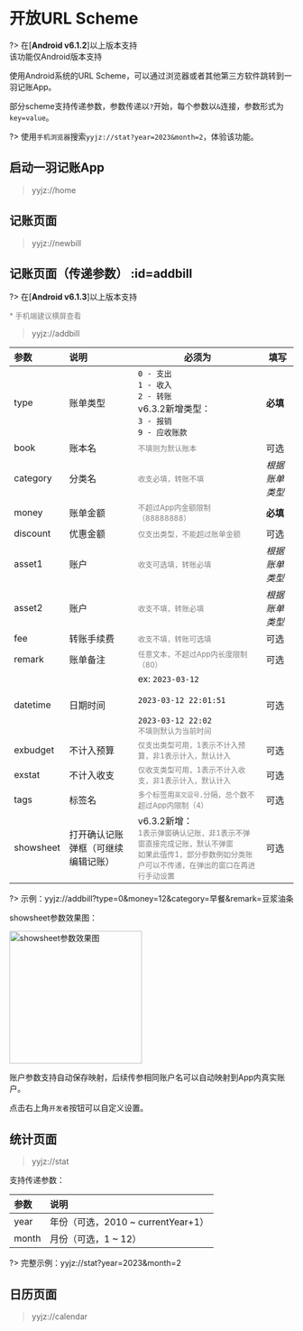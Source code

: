 # 开放URL Scheme

?> 在[**Android v6.1.2**]以上版本支持<br>该功能仅Android版本支持

使用Android系统的URL Scheme，可以通过浏览器或者其他第三方软件跳转到一羽记账App。

部分scheme支持传递参数，参数传递以`?`开始，每个参数以`&`连接，参数形式为`key=value`。

?> 使用`手机浏览器`搜索`yyjz://stat?year=2023&month=2`，体验该功能。

## 启动一羽记账App

> yyjz://home

## 记账页面

> yyjz://newbill

## 记账页面（传递参数） :id=addbill

?> 在[**Android v6.1.3**]以上版本支持<br>

<font color=gray size=2>* 手机端建议横屏查看</font>

> yyjz://addbill

| 参数        | 说明                | 必须为                                                                                                                    | 填写       |
|:--------- |:----------------- | ---------------------------------------------------------------------------------------------------------------------- | -------- |
| type      | 账单类型              | `0 - 支出`<br>`1 - 收入`<br>`2 - 转账`<br>v6.3.2新增类型：<br>`3 - 报销`<br>`9 - 应收账款`                                              | **必填**   |
| book      | 账本名               | <font color=gray size=2>不填则为默认账本</font>                                                                                | 可选       |
| category  | 分类名               | <font color=gray size=2>收支必填，转账不填</font>                                                                               | *根据账单类型* |
| money     | 账单金额              | <font color=gray size=2>不超过App内金额限制（88888888）</font>                                                                   | **必填**   |
| discount  | 优惠金额              | <font color=gray size=2>仅支出类型，不能超过账单金额</font>                                                                          | 可选       |
| asset1    | 账户                | <font color=gray size=2>收支可选填，转账必填</font>                                                                              | *根据账单类型* |
| asset2    | 账户                | <font color=gray size=2>收支不填，转账必填</font>                                                                               | *根据账单类型* |
| fee       | 转账手续费             | <font color=gray size=2>收支不填，转账可选填</font>                                                                              | 可选       |
| remark    | 账单备注              | <font color=gray size=2>任意文本，不超过App内长度限制（80）</font>                                                                    | 可选       |
| datetime  | 日期时间              | ex: `2023-03-12`<br><br> `2023-03-12 22:01:51`<br><br> `2023-03-12 22:02`<br><font color=gray size=2>不填则默认为当前时间</font> | 可选       |
| exbudget  | 不计入预算             | <font color=gray size=2>仅支出类型可用，1表示不计入预算，非1表示计入，默认计入</font>                                                            | 可选       |
| exstat    | 不计入收支             | <font color=gray size=2>仅收支类型可用，1表示不计入收支，非1表示计入，默认计入</font>                                                            | 可选       |
| tags      | 标签名               | <font color=gray size=2>多个标签用`英文逗号,`分隔，总个数不超过App内限制（4）</font>                                                          | 可选       |
| showsheet | 打开确认记账弹框（可继续编辑记账） | v6.3.2新增：<br><font color=gray size=2>1表示弹窗确认记账，非1表示不弹窗直接完成记账，默认不弹窗<br>如果此值传1，部分参数例如分类账户可以不传递，在弹出的窗口在再进行手动设置</font>     | 可选       |

?> 示例：yyjz://addbill?type=0&money=12&category=早餐&remark=豆浆油条

showsheet参数效果图：

<img src="https://z1.ax1x.com/2023/11/13/piJlIkn.jpg" title="" alt="showsheet参数效果图" width="235">

账户参数支持自动保存映射，后续传参相同账户名可以自动映射到App内真实账户。

点击右上角`开发者`按钮可以自定义设置。

## 统计页面

> yyjz://stat

支持传递参数：

| 参数    | 说明                          |
|:----- |:--------------------------- |
| year  | 年份（可选，2010 ~ currentYear+1） |
| month | 月份（可选，1 ~ 12）               |

?> 完整示例：yyjz://stat?year=2023&month=2

## 日历页面

> yyjz://calendar